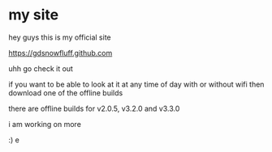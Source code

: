 # my site

hey guys this is my official site

https://gdsnowfluff.github.com

uhh go check it out

if you want to be able to look at it at any time of day with or without wifi then download one of the offline builds

there are offline builds for v2.0.5, v3.2.0 and v3.3.0

i am working on more

:)
e